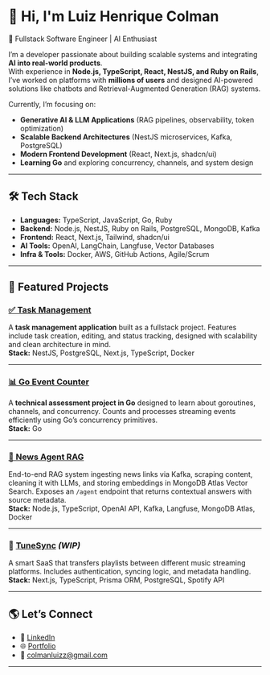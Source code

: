# 👋 Hi, I'm Luiz Henrique Colman  

🚀 Fullstack Software Engineer | AI Enthusiast  

I’m a developer passionate about building scalable systems and integrating **AI into real-world products**.  
With experience in **Node.js, TypeScript, React, NestJS, and Ruby on Rails**, I’ve worked on platforms with **millions of users** and designed AI-powered solutions like chatbots and Retrieval-Augmented Generation (RAG) systems.  

Currently, I’m focusing on:  
- **Generative AI & LLM Applications** (RAG pipelines, observability, token optimization)  
- **Scalable Backend Architectures** (NestJS microservices, Kafka, PostgreSQL)  
- **Modern Frontend Development** (React, Next.js, shadcn/ui)  
- **Learning Go** and exploring concurrency, channels, and system design  

---

## 🛠️ Tech Stack  
- **Languages:** TypeScript, JavaScript, Go, Ruby  
- **Backend:** Node.js, NestJS, Ruby on Rails, PostgreSQL, MongoDB, Kafka  
- **Frontend:** React, Next.js, Tailwind, shadcn/ui  
- **AI Tools:** OpenAI, LangChain, Langfuse, Vector Databases  
- **Infra & Tools:** Docker, AWS, GitHub Actions, Agile/Scrum  

---

## 📌 Featured Projects  

### [✅ Task Management](https://github.com/colmanluiz/task-management)  
A **task management application** built as a fullstack project. Features include task creation, editing, and status tracking, designed with scalability and clean architecture in mind.  
**Stack:** NestJS, PostgreSQL, Next.js, TypeScript, Docker  

---

### [📊 Go Event Counter](https://github.com/colmanluiz/go-event-counter)  
A **technical assessment project in Go** designed to learn about goroutines, channels, and concurrency. Counts and processes streaming events efficiently using Go’s concurrency primitives.  
**Stack:** Go  

---

### [📰 News Agent RAG](https://github.com/colmanluiz/news-article-agent)  
End-to-end RAG system ingesting news links via Kafka, scraping content, cleaning it with LLMs, and storing embeddings in MongoDB Atlas Vector Search. Exposes an `/agent` endpoint that returns contextual answers with source metadata.  
**Stack:** Node.js, TypeScript, OpenAI API, Kafka, Langfuse, MongoDB Atlas, Docker  

---

### 🧠 [TuneSync](https://github.com/colmanluiz/playlist-project) *(WIP)*  
A smart SaaS that transfers playlists between different music streaming platforms. Includes authentication, syncing logic, and metadata handling.  
**Stack:** Next.js, TypeScript, Prisma ORM, PostgreSQL, Spotify API  

---

## 🌎 Let’s Connect  
- 💼 [LinkedIn](https://www.linkedin.com/in/luiz-henrique-colman-6a04bb257/)  
- 🌐 [Portfolio](https://colman.dev.br)  
- 📧 colmanluizz@gmail.com  

---
